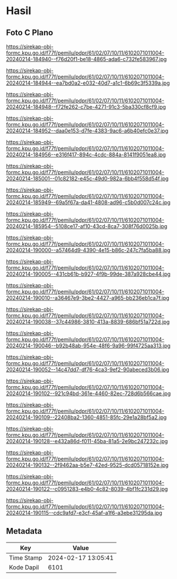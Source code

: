 # Hasil

## Foto C Plano

https://sirekap-obj-formc.kpu.go.id/f77f/pemilu/pdpr/61/02/07/10/11/6102071011004-20240214-184940--f76d20f1-be18-4865-ada6-c732fe583967.jpg

https://sirekap-obj-formc.kpu.go.id/f77f/pemilu/pdpr/61/02/07/10/11/6102071011004-20240214-184944--ea7bd0a2-e032-40d7-a1c1-6b69c3f5339a.jpg

https://sirekap-obj-formc.kpu.go.id/f77f/pemilu/pdpr/61/02/07/10/11/6102071011004-20240214-184948--f72fe262-c7be-4271-91c3-5ba330cf8cf9.jpg

https://sirekap-obj-formc.kpu.go.id/f77f/pemilu/pdpr/61/02/07/10/11/6102071011004-20240214-184952--daa0e153-d7fe-4383-9ac6-a6b40efc0e37.jpg

https://sirekap-obj-formc.kpu.go.id/f77f/pemilu/pdpr/61/02/07/10/11/6102071011004-20240214-184956--e316f417-894c-4cdc-884a-8141f9051ea8.jpg

https://sirekap-obj-formc.kpu.go.id/f77f/pemilu/pdpr/61/02/07/10/11/6102071011004-20240214-185001--01c82182-e45c-49d0-982a-6bb4f558d54f.jpg

https://sirekap-obj-formc.kpu.go.id/f77f/pemilu/pdpr/61/02/07/10/11/6102071011004-20240214-185949--69a5f67a-da41-4808-ad96-c5b0d007c24c.jpg

https://sirekap-obj-formc.kpu.go.id/f77f/pemilu/pdpr/61/02/07/10/11/6102071011004-20240214-185954--5108ce17-af10-43cd-8ca7-308f76d0025b.jpg

https://sirekap-obj-formc.kpu.go.id/f77f/pemilu/pdpr/61/02/07/10/11/6102071011004-20240214-190000--a57464d9-4390-4e15-b86c-247c7fa5ba88.jpg

https://sirekap-obj-formc.kpu.go.id/f77f/pemilu/pdpr/61/02/07/10/11/6102071011004-20240214-190005--431cb61b-b927-4f9b-99de-387a928cbe44.jpg

https://sirekap-obj-formc.kpu.go.id/f77f/pemilu/pdpr/61/02/07/10/11/6102071011004-20240214-190010--a36467e9-3be2-4427-a965-bb236eb1ca7f.jpg

https://sirekap-obj-formc.kpu.go.id/f77f/pemilu/pdpr/61/02/07/10/11/6102071011004-20240214-190038--37c44986-3810-413a-8839-686bf51a722d.jpg

https://sirekap-obj-formc.kpu.go.id/f77f/pemilu/pdpr/61/02/07/10/11/6102071011004-20240214-190046--b92b48ab-954e-48f6-9a96-99f4725aa313.jpg

https://sirekap-obj-formc.kpu.go.id/f77f/pemilu/pdpr/61/02/07/10/11/6102071011004-20240214-190052--14c47dd7-df76-4ca3-9ef2-90abeced3b06.jpg

https://sirekap-obj-formc.kpu.go.id/f77f/pemilu/pdpr/61/02/07/10/11/6102071011004-20240214-190102--921c94bd-361e-4460-82ec-728d6b566cae.jpg

https://sirekap-obj-formc.kpu.go.id/f77f/pemilu/pdpr/61/02/07/10/11/6102071011004-20240214-190109--22408ba2-1360-4851-85fc-29e1a28bf5a2.jpg

https://sirekap-obj-formc.kpu.go.id/f77f/pemilu/pdpr/61/02/07/10/11/6102071011004-20240214-190128--e432a86d-f011-45ba-81a5-2e9bc247232c.jpg

https://sirekap-obj-formc.kpu.go.id/f77f/pemilu/pdpr/61/02/07/10/11/6102071011004-20240214-190132--2f9462aa-b5e7-42ed-9525-dcd05718152e.jpg

https://sirekap-obj-formc.kpu.go.id/f77f/pemilu/pdpr/61/02/07/10/11/6102071011004-20240214-190122--c0951283-e4b0-4c82-8039-4bf1fc231d29.jpg

https://sirekap-obj-formc.kpu.go.id/f77f/pemilu/pdpr/61/02/07/10/11/6102071011004-20240214-190115--cdc9afd7-e3cf-45af-a1f6-a3ebe31295da.jpg


## Metadata

| Key        | Value               |
| ---------- | ------------------- |
| Time Stamp | 2024-02-17 13:05:41 |
| Kode Dapil | 6101                |



